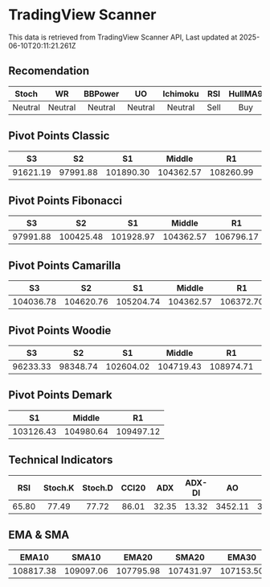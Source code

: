 # TradingView Scanner
This data is retrieved from TradingView Scanner API, Last updated at 2025-06-10T20:11:21.261Z

## Recomendation
| Stoch | WR | BBPower | UO | Ichimoku | RSI | HullMA9 |
| :---: | :---: | :---: | :---: | :---: | :---: | :---: |
| Neutral | Neutral | Neutral | Neutral | Neutral | Sell | Buy |

## Pivot Points Classic
| S3 | S2 | S1 | Middle | R1 | R2 | R3 |
| :---: | :---: | :---: | :---: | :---: | :---: | :---: |
| 91621.19 | 97991.88 | 101890.30 | 104362.57 | 108260.99 | 110733.26 | 117103.95 |

## Pivot Points Fibonacci
| S3 | S2 | S1 | Middle | R1 | R2 | R3 |
| :---: | :---: | :---: | :---: | :---: | :---: | :---: |
| 97991.88 | 100425.48 | 101928.97 | 104362.57 | 106796.17 | 108299.66 | 110733.26 |

## Pivot Points Camarilla
| S3 | S2 | S1 | Middle | R1 | R2 | R3 |
| :---: | :---: | :---: | :---: | :---: | :---: | :---: |
| 104036.78 | 104620.76 | 105204.74 | 104362.57 | 106372.70 | 106956.68 | 107540.66 |

## Pivot Points Woodie
| S3 | S2 | S1 | Middle | R1 | R2 | R3 |
| :---: | :---: | :---: | :---: | :---: | :---: | :---: |
| 96233.33 | 98348.74 | 102604.02 | 104719.43 | 108974.71 | 111090.12 | 115345.40 |

## Pivot Points Demark
| S1 | Middle | R1 |
| :---: | :---: | :---: |
| 103126.43 | 104980.64 | 109497.12 |

## Technical Indicators
| RSI | Stoch.K | Stoch.D | CCI20 | ADX | ADX-DI | AO | Mom | MACD | MACD | W.R | HullMA9 |
| :---: | :---: | :---: | :---: | :---: | :---: | :---: | :---: | :---: | :---: | :---: | :---: |
| 65.80 | 77.49 | 77.72 | 86.01 | 32.35 | 13.32 | 3452.11 | 3856.25 | 1215.10 | 1021.55 | -21.10 | 109460.12 |

## EMA & SMA
| EMA10 | SMA10 | EMA20 | SMA20 | EMA30 | SMA30 | EMA50 | SMA50 | EMA100 | SMA100 | EMA200 | SMA200 |
| :---: | :---: | :---: | :---: | :---: | :---: | :---: | :---: | :---: | :---: | :---: | :---: |
| 108817.38 | 109097.06 | 107795.98 | 107431.97 | 107153.50 | 106428.94 | 106566.71 | 105833.38 | 106042.68 | 106337.03 | 104083.74 | 105756.16 |